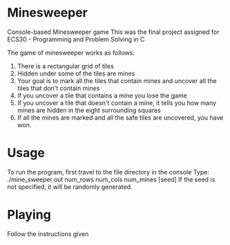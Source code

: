 # Minesweeper
Console-based Minesweeper game
This was the final project assigned for ECS30 - Programming and Problem Solving in C

The game of minesweeper works as follows:
1. There is a rectangular grid of tiles
2. Hidden under some of the tiles are mines
3. Your goal is to mark all the tiles that contain mines and uncover all the tiles
that don't contain mines
4. If you uncover a tile that contains a mine you lose the game
5. If you uncover a tile that doesn't contain a mine, it tells you how many mines
are hidden in the eight surrounding squares
6. If all the mines are marked and all the safe tiles are uncovered, you have won.

# Usage
To run the program, first travel to the file directory in the console
Type: ./mine_sweeper.out num_rows num_cols num_mines [seed]
If the seed is not specified, it will be randomly generated.

# Playing
Follow the instructions given

